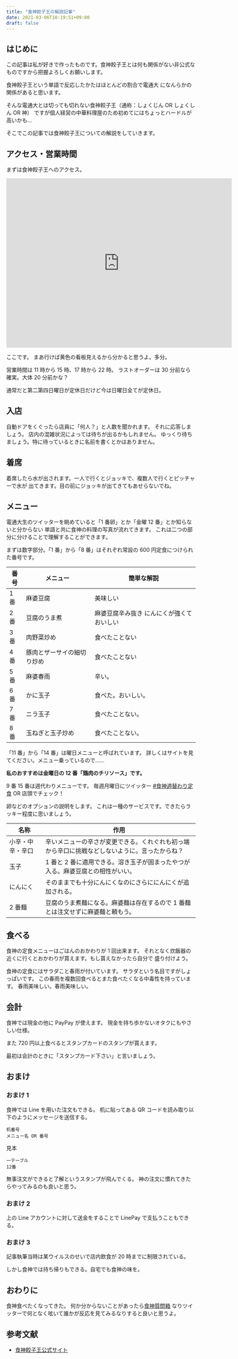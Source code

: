 ```yaml
---
title: "食神餃子王の解説記事"
date: 2021-03-06T10:19:51+09:00
draft: false
---
```


## はじめに

この記事は私が好きで作ったものです。食神餃子王とは何も関係がない非公式な
ものですから把握よろしくお願いします。

食神餃子王という単語で反応したかたはほとんどの割合で電通大
になんらかの関係があると思います。

そんな電通大とは切っても切れない食神餃子王（通称：しょくじん OR しょくしん OR 神）
ですが個人経営の中華料理屋のため初めてにはちょっとハードルが高いかも…

そこでこの記事では食神餃子王についての解説をしていきます。

## アクセス・営業時間

まずは食神餃子王へのアクセス。

<iframe src="https://www.google.com/maps/embed?pb=!1m18!1m12!1m3!1d3855.1912391143824!2d139.54095414324658!3d35.656892581358115!2m3!1f0!2f0!3f0!3m2!1i1024!2i768!4f13.1!3m3!1m2!1s0x6018f0115e245d5f%3A0x584c4f1ee05f52c0!2z6aOf56We6aSD5a2Q546L!5e0!3m2!1sja!2sjp!4v1614993917724!5m2!1sja!2sjp" width="600" height="450" style="border:0;" allowfullscreen="" loading="lazy"></iframe>

ここです。 まあ行けば黄色の看板見えるから分かると思うよ。多分。

営業時間は 11 時から 15 時、17 時から 22 時。
ラストオーダーは 30 分前なら確実。大体 20 分前かな？

通常だと第二第四日曜日が定休日だけど今は日曜日全てが定休日。

## 入店

自動ドアをくぐったら店員に「何人？」と人数を聞かれます。
それに応答しましょう。 店内の混雑状況によっては待ちが出るかもしれません。
ゆっくり待ちましょう。特に待っているときに名前を書くとかはありません。

## 着席

着席したら水が出されます。一人で行くとジョッキで、複数人で行くとピッチャーで水が
出てきます。目の前にジョッキが出てきてもあせらないでね。

## メニュー

電通大生のツイッターを眺めていると「1 番卵」とか「金曜 12 番」とか知らないと分からない
単語と共に食神の料理の写真が流れてきます。
これは二つの部分に分けることで理解することができます。

まずは数字部分。「1 番」から「8 番」はそれぞれ常設の 600 円定食につけられた番号です。

| 番号 | メニュー                   | 簡単な解説                                |
| ---- | -------------------------- | ----------------------------------------- |
| 1 番 | 麻婆豆腐                   | 美味しい                                  |
| 2 番 | 豆腐のうま煮               | 麻婆豆腐辛み抜き にんにくが強くておいしい |
| 3 番 | 肉野菜炒め                 | 食べたことない                            |
| 4 番 | 豚肉とザーサイの細切り炒め | 食べたことない                            |
| 5 番 | 麻婆春雨                   | 辛い。                                    |
| 6 番 | かに玉子                   | 食べた。おいしい。                        |
| 7 番 | ニラ玉子                   | 食べたことない。                          |
| 8 番 | 玉ねぎと玉子炒め           | 食べたことない。                          |

「11 番」から「14 番」は曜日メニューと呼ばれています。
詳しくはサイトを見てください。メニュー乗っているので……

**私のおすすめは金曜日の 12 番「鶏肉のチリソース」です。**

9 番 15 番は週代わりメニューです。
毎週月曜日にツイッター
[#食神週替わり定食](https://twitter.com/hashtag/%E9%A3%9F%E7%A5%9E%E9%80%B1%E6%9B%BF%E3%82%8F%E3%82%8A%E5%AE%9A%E9%A3%9F?src=hashtag_click&f=live)
OR 店頭でチェック！

卵などのオプションの説明をします。
これは一種のサービスです。できたらラッキー程度に思いましょう。

| 名称             | 作用                                                                                           |
| ---------------- | ---------------------------------------------------------------------------------------------- |
| 小辛・中辛・辛口 | 辛いメニューの辛さが変更できる。くれぐれも初っ端から辛口に挑戦などしないように。言ったからね？ |
| 玉子             | 1 番と 2 番に適用できる。溶き玉子が固まったやつが入る。麻婆豆腐との相性がいい。                |
| にんにく         | そのままでも十分にんにくなのにさらににんにくが追加される。                                     |
| 2 番麺           | 豆腐のうま煮麺になる。麻婆麺は存在するので 1 番麺とは注文せずに麻婆麺と頼もう。                |

## 食べる

食神の定食メニューはごはんのおかわりが 1 回出来ます。
それとなく炊飯器の近くに行くとおかわりが貰えます。もし貰えなかったら自分で
盛り付けよう。

食神の定食にはサラダこと春雨が付いています。
サラダという名目ですがしょっぱいです。
この春雨を複数回食べるとまた食べたくなる中毒性を持っています。
春雨美味しい。春雨美味しい。

## 会計

食神では現金の他に PayPay が使えます。
現金を持ち歩かないオタクにもやさしい仕様。

また 720 円以上食べるとスタンプカードのスタンプが貰えます。

最初は会計のときに「スタンプカード下さい」と言いましょう。

## おまけ

### おまけ 1

食神では Line を用いた注文もできる。
机に貼ってある QR コードを読み取り以下のようにメッセージを送信する。

```
机番号
メニュー名 OR 番号
```

見本

```
一テーブル
12番
```

無事注文ができると了解というスタンプが飛んでくる。
神の注文に慣れてきたらやってみるのも良いと思う。

### おまけ 2

上の Line アカウントに対して送金をすることで LinePay で支払うこともできる。

### おまけ 3

記事執筆当時は某ウイルスのせいで店内飲食が 20 時までに制限されている。

しかし食神では持ち帰りもできる。自宅でも食神の味を。

## おわりに

食神食べたくなってきた。
何か分からないことがあったら[食神質問箱](https://peing.net/ja/shokujinjp)
なりツイッターで何となく呟いて誰かが反応を見てみるなりすると良いと思うよ。

## 参考文献

-   [食神餃子王公式サイト](http://shokujinhp.web.fc2.com/)
